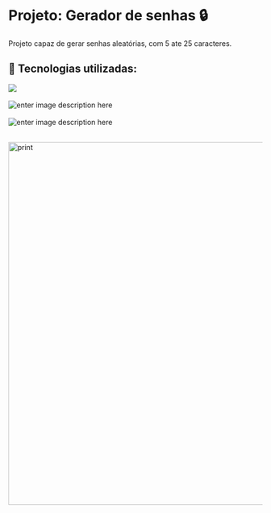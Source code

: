 # Projeto: Gerador de senhas 🔒

Projeto capaz de gerar senhas aleatórias, com 5 ate 25 caracteres.   
## 🚀 Tecnologias utilizadas:<br>


![](https://img.shields.io/badge/JavaScript-323330?style=for-the-badge&logo=javascript&logoColor=F7DF1E) <br><br>
![enter image description here](https://img.shields.io/badge/HTML5-E34F26?style=for-the-badge&logo=html5&logoColor=white)<br><br>
![enter image description here](https://img.shields.io/badge/CSS3-1572B6?style=for-the-badge&logo=css3&logoColor=white)<br><br>

<img width="720" alt="print" src="https://user-images.githubusercontent.com/52001215/223507411-4a049596-d8f5-4a82-b587-1ca81767c2d5.png">
